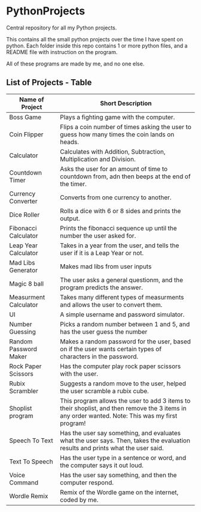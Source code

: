 # PythonProjects

Central repository for all my Python projects.

This contains all the small python projects over the time I have spent on python. Each folder inside this repo contains 1 or more python files, and a README file with instruction on the program.

All of these programs are made by me, and no one else.

## List of Projects - Table

|Name of Project  | Short Description  |
|---------|---------|
|Boss Game    |  Plays a fighting game with the computer.  |
|Coin Flipper | Flips a coin number of times asking the user to guess how many times the coin lands on heads.  |
|Calculator    | Calculates with Addition, Subtraction, Multiplication and Division. |
|Countdown Timer|Asks the user for an amount of time to countdown from, adn then beeps at the end of the timer.|
|Currency Converter    |Converts from one currency to another.   |
|Dice Roller| Rolls a dice with 6 or 8 sides and prints the output.|
|Fibonacci Calculator |Prints the fibonacci sequence up until the number the user asked for.|
|Leap Year Calculator|Takes in a year from the user, and tells the user if it is a Leap Year or not.         |
|Mad Libs Generator     |Makes mad libs from user inputs         |
|Magic 8 ball    |The user asks a general questionm, and the program predicts the answer.         |
|Measurment Calculator     | Takes many different types of measurments and allows the user to convert them.        |
|UI     |A simple username and password simulator.         |
|Number Guessing     | Picks a random number between 1 and 5, and has the user guess the number       |
|Random Password Maker   |Makes a random password for the user, based on if the user wants certain types of characters in the password.   |
|Rock Paper Scissors|Has the computer play rock paper scissors with the user.|
|Rubix Scrambler|Suggests a random move to the user, helped the user scramble a rubix cube.|
|Shoplist program|This program allows the user to add 3 items to their shoplist, and then remove the 3 items in any order wanted. Note: This was my first program!|
|Speech To Text|Has the user say something, and evaluates what the user says. Then, takes the evaluation results and prints what the user said.|
|Text To Speech|Has the user type in a sentence or word, and the computer says it out loud.|
|Voice Command|Has the user say something, and then the computer respond.|
|Wordle Remix|Remix of the Wordle game on the internet, coded by me.|

